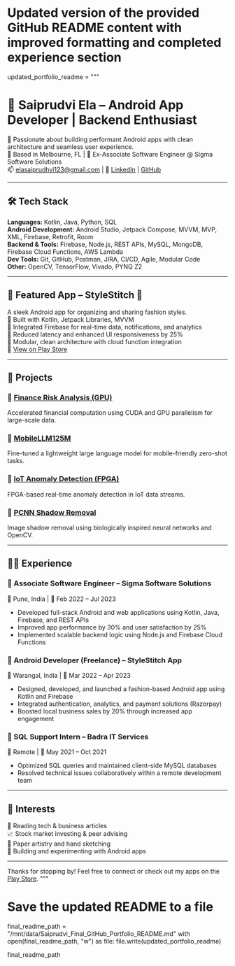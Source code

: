 # Updated version of the provided GitHub README content with improved formatting and completed experience section

updated_portfolio_readme = """
# 📱 Saiprudvi Ela – Android App Developer | Backend Enthusiast  

🎯 Passionate about building performant Android apps with clean architecture and seamless user experience.  
📍 Based in Melbourne, FL | 💼 Ex-Associate Software Engineer @ Sigma Software Solutions  
📫 elasaiprudhvi123@gmail.com | 🔗 [LinkedIn](https://linkedin.com/in/prudvi0102) | [GitHub](https://github.com/saiprudvi0102)

---

## 🛠️ Tech Stack  
**Languages:** Kotlin, Java, Python, SQL  
**Android Development:** Android Studio, Jetpack Compose, MVVM, MVP, XML, Firebase, Retrofit, Room  
**Backend & Tools:** Firebase, Node.js, REST APIs, MySQL, MongoDB, Firebase Cloud Functions, AWS Lambda  
**Dev Tools:** Git, GitHub, Postman, JIRA, CI/CD, Agile, Modular Code  
**Other:** OpenCV, TensorFlow, Vivado, PYNQ Z2  

---

## 🚀 Featured App – StyleStitch 👗  
A sleek Android app for organizing and sharing fashion styles.  
🔹 Built with Kotlin, Jetpack Libraries, MVVM  
🔹 Integrated Firebase for real-time data, notifications, and analytics  
🔹 Reduced latency and enhanced UI responsiveness by 25%  
🔹 Modular, clean architecture with cloud function integration  
🔗 [View on Play Store](https://play.google.com/store/apps/details?id=com.project.BucketListTech)

---

## 📂 Projects

### 🔧 [Finance Risk Analysis (GPU)](https://github.com/saiprudvi0102/Finance-Risk-Analysis-GPU)  
Accelerated financial computation using CUDA and GPU parallelism for large-scale data.

### 🤖 [MobileLLM125M](https://github.com/saiprudvi0102/MobileLLM125M)  
Fine-tuned a lightweight large language model for mobile-friendly zero-shot tasks.

### 📡 [IoT Anomaly Detection (FPGA)](https://github.com/saiprudvi0102/AnomalyDetection)  
FPGA-based real-time anomaly detection in IoT data streams.

### 🌅 [PCNN Shadow Removal](https://github.com/saiprudvi0102/PCNN-Shadow-Removal)  
Image shadow removal using biologically inspired neural networks and OpenCV.

---

## 👨‍💻 Experience

### 💼 Associate Software Engineer – Sigma Software Solutions  
📍 Pune, India | 📅 Feb 2022 – Jul 2023  
- Developed full-stack Android and web applications using Kotlin, Java, Firebase, and REST APIs  
- Improved app performance by 30% and user satisfaction by 25%  
- Implemented scalable backend logic using Node.js and Firebase Cloud Functions

### 💼 Android Developer (Freelance) – StyleStitch App  
📍 Warangal, India | 📅 Mar 2022 – Apr 2023  
- Designed, developed, and launched a fashion-based Android app using Kotlin and Firebase  
- Integrated authentication, analytics, and payment solutions (Razorpay)  
- Boosted local business sales by 20% through increased app engagement

### 💼 SQL Support Intern – Badra IT Services  
📍 Remote | 📅 May 2021 – Oct 2021  
- Optimized SQL queries and maintained client-side MySQL databases  
- Resolved technical issues collaboratively within a remote development team

---

## 🎯 Interests  
📖 Reading tech & business articles  
📈 Stock market investing & peer advising  
🎨 Paper artistry and hand sketching  
📱 Building and experimenting with Android apps  

---

Thanks for stopping by! Feel free to connect or check out my apps on the [Play Store](https://play.google.com/store/apps/details?id=com.project.BucketListTech).
"""

# Save the updated README to a file
final_readme_path = "/mnt/data/Saiprudvi_Final_GitHub_Portfolio_README.md"
with open(final_readme_path, "w") as file:
    file.write(updated_portfolio_readme)

final_readme_path
